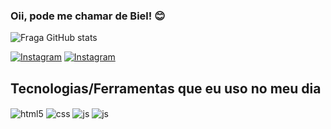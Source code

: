 ### Oii, pode me chamar de Biel! 😊

![Fraga GitHub stats](https://github-readme-stats.vercel.app/api?username=bielkkkkjjkj&show_icons=true&theme=dracula&count_private=true)

[![Instagram](https://img.shields.io/badge/Instagram-E4405F?style=for-the-badge&logo=instagram&logoColor=white)](https://www.instagram.com/bielkkkkjjk/)
[![Instagram](https://img.shields.io/badge/LinkedIn-0077B5?style=for-the-badge&logo=linkedin&logoColor=white)](https://www.linkedin.com/in/gabriel-mello-paiva-426420271/)

## Tecnologias/Ferramentas que eu uso no meu dia

<div style="display: inline_block">
  <img align="center" alt="html5" src="https://img.shields.io/badge/HTML5-E34F26?style=for-the-badge&logo=html5&logoColor=white" />
  <img align="center" alt="css" src="https://img.shields.io/badge/CSS3-1572B6?style=for-the-badge&logo=css3&logoColor=white" />
  <img align="center" alt="js" src="https://img.shields.io/badge/JavaScript-F7DF1E?style=for-the-badge&logo=javascript&logoColor=black" />
  <img align="center" alt="js" src="https://img.shields.io/badge/Wordpress-21759B?style=for-the-badge&logo=wordpress&logoColor=white)" />
</div><br/>

